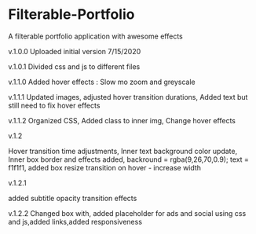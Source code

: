 # Filterable-Portfolio
A filterable portfolio application with awesome effects

v.1.0.0
Uploaded initial version 7/15/2020

v.1.0.1
Divided css and js to different files

v.1.1.0
Added hover effects : Slow mo zoom and greyscale

v.1.1.1 
Updated images,
adjusted hover transition durations,
Added text but still need to fix hover effects

v.1.1.2
Organized CSS,
Added class to inner img,
Change hover effects

v.1.2

Hover transition time adjustments,
Inner text background color update,
Inner box border and effects added,
backround = rgba(9,26,70,0.9);
text = f1f1f1,
added box resize transition on hover - increase width

v.1.2.1

added subtitle opacity transition effects

v.1.2.2
Changed box with, added placeholder for ads and social using css and js,added links,added responsiveness